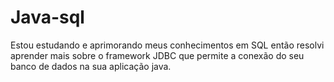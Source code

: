 # Java-sql
Estou estudando e aprimorando meus conhecimentos em SQL então resolvi aprender mais sobre o framework JDBC que permite a conexão do seu banco de dados na sua aplicação java.
